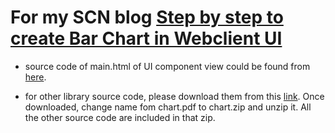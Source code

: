 # For my SCN blog [Step by step to create Bar Chart in Webclient UI](https://blogs.sap.com/2014/08/02/step-by-step-to-create-bar-chart-in-webclient-ui/)

* source code of main.html of UI component view could be found from [here](https://github.com/i042416/KnowlegeRepository/blob/master/ABAP/WebUI/barchart/main.html).

* for other library source code, please download them from this [link](https://github.com/i042416/KnowlegeRepository/files/959199/chart.pdf). Once downloaded, change name fom chart.pdf to chart.zip and unzip it. All the other source code are included in that zip.


